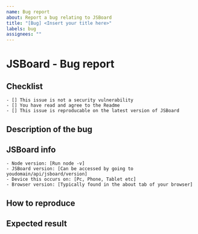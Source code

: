 ```yaml
---
name: Bug report
about: Report a bug relating to JSBoard
title: "[Bug] <Insert your title here>"
labels: bug
assignees: ""
---
```


<!--
    By creating a PR/Issue you acknowledge that not following the template will result in your PR/Issue being closed
    All text inside of `<!- ->` will automatically be removed
-->

# JSBoard - Bug report

## Checklist

    - [] This issue is not a security vulnerability
    - [] You have read and agree to the Readme
    - [] This issue is reproducable on the latest version of JSBoard

## Description of the bug

<!-- A short summary of this bug -->

## JSBoard info

<!-- Just some info to help us find the issue cause -->

    - Node version: [Run node -v]
    - JSBoard version: [Can be accessed by going to youdomain/api/jsboard/version]
    - Device this occurs on: [Pc, Phone, Tablet etc]
    - Browser version: [Typically found in the about tab of your browser]

## How to reproduce

<!--
    How to reproduce your issue, such as:
    1: Go to the JSBoard home page
    2: Do ...
    3: See bug
-->

## Expected result

<!-- What would normally happen instead of this bug -->
